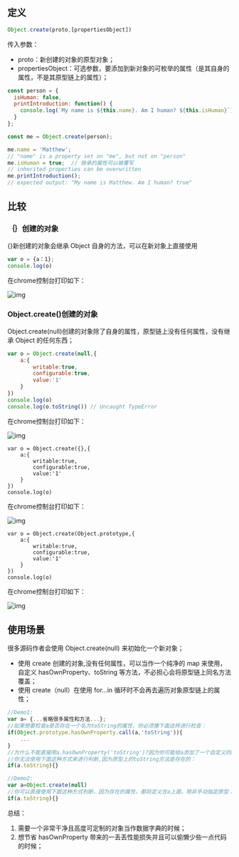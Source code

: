 ## 定义

```javascript
Object.create(proto,[propertiesObject])
```

传入参数：

- proto：新创建的对象的原型对象；
- propertiesObject：可选参数，要添加到新对象的可枚举的属性（是其自身的属性，不是其原型链上的属性）；

```javascript
const person = {
  isHuman: false,
  printIntroduction: function() {
    console.log(`My name is ${this.name}. Am I human? ${this.isHuman}`);
  }
};

const me = Object.create(person);

me.name = 'Matthew'; 
// "name" is a property set on "me", but not on "person"
me.isHuman = true;  // 继承的属性可以被覆写
// inherited properties can be overwritten
me.printIntroduction();
// expected output: "My name is Matthew. Am I human? true"
```

## 比较

### ｛｝创建的对象

{}新创建的对象会继承 Object 自身的方法，可以在新对象上直接使用

```javascript
var o = {a：1};
console.log(o)
```

在chrome控制台打印如下：

![img](https://user-gold-cdn.xitu.io/2018/4/11/162b2eeff41e8f5d?imageView2/0/w/1280/h/960/format/webp/ignore-error/1)

### Object.create()创建的对象

Object.create(null)创建的对象除了自身的属性，原型链上没有任何属性，没有继承 Object 的任何东西；

```javascript
var o = Object.create(null,{
    a:{
        writable:true,
        configurable:true,
        value:'1'
    }
})
console.log(o)
console.log(o.toString()) // Uncaught TypeError
```

在chrome控制台打印如下：

![img](https://user-gold-cdn.xitu.io/2018/4/11/162b2ef2d7089a2f?imageView2/0/w/1280/h/960/format/webp/ignore-error/1)

```
var o = Object.create({},{
    a:{
        writable:true,
        configurable:true,
        value:'1'
    }
})
console.log(o)
```

在chrome控制台打印如下：

![img](https://user-gold-cdn.xitu.io/2018/4/11/162b2ef45967219d?imageView2/0/w/1280/h/960/format/webp/ignore-error/1)

```
var o = Object.create(Object.prototype,{
    a:{
        writable:true,
        configurable:true,
        value:'1'
    }
})
console.log(o)
```

在chrome控制台打印如下：

![img](https://user-gold-cdn.xitu.io/2018/4/11/162b2ef5f507c834?imageView2/0/w/1280/h/960/format/webp/ignore-error/1)

## 使用场景

很多源码作者会使用 Object.create(null) 来初始化一个新对象；

- 使用 create 创建的对象,没有任何属性，可以当作一个纯净的 map 来使用，自定义 hasOwnProperty、toString 等方法，不必担心会将原型链上同名方法覆盖；
- 使用 create（null）在使用 for...in 循环时不会再去遍历对象原型链上的属性；

```javascript
//Demo1:
var a= {...省略很多属性和方法...};
//如果想要检查a是否存在一个名为toString的属性，你必须像下面这样进行检查：
if(Object.prototype.hasOwnProperty.call(a,'toString')){
    ...
}
//为什么不能直接用a.hasOwnProperty('toString')?因为你可能给a添加了一个自定义的hasOwnProperty
//你无法使用下面这种方式来进行判断,因为原型上的toString方法是存在的：
if(a.toString){}

//Demo2:
var a=Object.create(null)
//你可以直接使用下面这种方式判断，因为存在的属性，都将定义在a上面，除非手动指定原型：
if(a.toString){}
```

总结：

1. 需要一个非常干净且高度可定制的对象当作数据字典的时候；
2. 想节省 hasOwnProperty 带来的一丢丢性能损失并且可以偷懒少些一点代码的时候；

